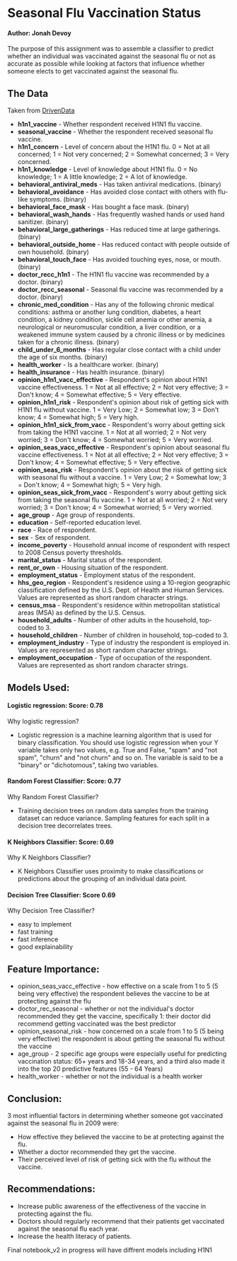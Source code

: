 # Seasonal Flu Vaccination Status


#### Author: Jonah Devoy

The purpose of this assignment was to assemble a classifier to predict whether an individual was vaccinated against the seasonal flu or not as accurate as possible while looking at factors that influence whether someone elects to get vaccinated against the seasonal flu.


## The Data
Taken from <a href="https://www.drivendata.org/competitions/66/flu-shot-learning/page/211/"> DrivenData</a>
* **h1n1_vaccine** - Whether respondent received H1N1 flu vaccine.
* **seasonal_vaccine** - Whether the respondent received seasonal flu vaccine.
* **h1n1_concern** - Level of concern about the H1N1 flu.
0 = Not at all concerned; 1 = Not very concerned; 2 = Somewhat concerned; 3 = Very concerned.
* **h1n1_knowledge** - Level of knowledge about H1N1 flu.
0 = No knowledge; 1 = A little knowledge; 2 = A lot of knowledge.
* **behavioral_antiviral_meds** - Has taken antiviral medications. (binary)
* **behavioral_avoidance** - Has avoided close contact with others with flu-like symptoms. (binary)
* **behavioral_face_mask** - Has bought a face mask. (binary)
* **behavioral_wash_hands** - Has frequently washed hands or used hand sanitizer. (binary)
* **behavioral_large_gatherings** - Has reduced time at large gatherings. (binary)
* **behavioral_outside_home** - Has reduced contact with people outside of own household. (binary)
* **behavioral_touch_face** - Has avoided touching eyes, nose, or mouth. (binary)
* **doctor_recc_h1n1** - The H1N1 flu vaccine was recommended by a doctor. (binary)
* **doctor_recc_seasonal** - Seasonal flu vaccine was recommended by a doctor. (binary)
* **chronic_med_condition** - Has any of the following chronic medical conditions: asthma or another lung condition, diabetes, a heart condition, a kidney condition, sickle cell anemia or other anemia, a neurological or neuromuscular condition, a liver condition, or a weakened immune system caused by a chronic illness or by medicines taken for a chronic illness. (binary)
* **child_under_6_months** - Has regular close contact with a child under the age of six months. (binary)
* **health_worker** - Is a healthcare worker. (binary)
* **health_insurance** - Has health insurance. (binary)
* **opinion_h1n1_vacc_effective** - Respondent's opinion about H1N1 vaccine effectiveness.
1 = Not at all effective; 2 = Not very effective; 3 = Don't know; 4 = Somewhat effective; 5 = Very effective.
* **opinion_h1n1_risk** - Respondent's opinion about risk of getting sick with H1N1 flu without vaccine.
1 = Very Low; 2 = Somewhat low; 3 = Don't know; 4 = Somewhat high; 5 = Very high.
* **opinion_h1n1_sick_from_vacc** - Respondent's worry about getting sick from taking the H1N1 vaccine.
1 = Not at all worried; 2 = Not very worried; 3 = Don't know; 4 = Somewhat worried; 5 = Very worried.
* **opinion_seas_vacc_effective** - Respondent's opinion about seasonal flu vaccine effectiveness.
1 = Not at all effective; 2 = Not very effective; 3 = Don't know; 4 = Somewhat effective; 5 = Very effective.
* **opinion_seas_risk** - Respondent's opinion about the risk of getting sick with seasonal flu without a vaccine.
1 = Very Low; 2 = Somewhat low; 3 = Don't know; 4 = Somewhat high; 5 = Very high.
* **opinion_seas_sick_from_vacc** - Respondent's worry about getting sick from taking the seasonal flu vaccine.
1 = Not at all worried; 2 = Not very worried; 3 = Don't know; 4 = Somewhat worried; 5 = Very worried.
* **age_group** - Age group of respondents.
* **education** - Self-reported education level.
* **race** - Race of respondent.
* **sex** - Sex of respondent.
* **income_poverty** - Household annual income of respondent with respect to 2008 Census poverty thresholds.
* **marital_status** - Marital status of the respondent.
* **rent_or_own** - Housing situation of the respondent.
* **employment_status** - Employment status of the respondent.
* **hhs_geo_region** - Respondent's residence using a 10-region geographic classification defined by the U.S. Dept. of Health and Human Services. Values are represented as short random character strings.
* **census_msa** - Respondent's residence within metropolitan statistical areas (MSA) as defined by the U.S. Census.
* **household_adults** - Number of other adults in the household, top-coded to 3.
* **household_children** - Number of children in household, top-coded to 3.
* **employment_industry** - Type of industry the respondent is employed in. Values are represented as short random character strings.
* **employment_occupation** - Type of occupation of the respondent. Values are represented as short random character strings.


## Models Used: 

#### Logistic regression: Score: 0.78
Why logistic regression? 
- Logistic regression is a machine learning algorithm that is used for binary classification. You should use logistic regression when your Y variable takes only two values, e.g. True and False, "spam" and "not spam", "churn" and "not churn" and so on. The variable is said to be a "binary" or "dichotomous", taking two variables. 

#### Random Forest Classifier: Score: 0.77
Why Random Forest Classifier? 
- Training decision trees on random data samples from the training dataset can reduce variance. Sampling features for each split in a decision tree decorrelates trees.

#### K Neighbors Classifier: Score: 0.69
Why K Neighbors Classifier? 
- K Neighbors Classifier uses proximity to make classifications or predictions about the grouping of an individual data point.

#### Decision Tree Classifier: Score 0.69
Why Decision Tree Classifier? 
- easy to implement
- fast training
- fast inference
- good explainability


## Feature Importance: 
* opinion_seas_vacc_effective - how effective on a scale from 1 to 5 (5 being very effective) the respondent believes the vaccine to be at protecting against the flu
* doctor_rec_seasonal - whether or not the individual's doctor recommended they get the vaccine, specifically 1: their doctor did recommend getting vaccinated was the best predictor
* opinion_seasonal_risk - how concerned on a scale from 1 to 5 (5 being very effective) the respondent is about getting the seasonal flu without the vaccine
* age_group - 2 specific age groups were especially useful for predicting vaccination status: 65+ years and 18-34 years, and a third also made it into the top 20 predictive features (55 - 64 Years)
* health_worker - whether or not the individual is a health worker

## Conclusion:
3 most influential factors in determining whether someone got vaccinated against the seasonal flu in 2009 were:
* How effective they believed the vaccine to be at protecting against the flu.
* Whether a doctor recommended they get the vaccine.
* Their perceived level of risk of getting sick with the flu without the vaccine.

## Recommendations:

* Increase public awareness of the effectiveness of the vaccine in protecting against the flu.
* Doctors should regularly recommend that their patients get vaccinated against the seasonal flu each year. 
* Increase the health literacy of patients. 


Final notebook_v2 in progress will have diffrent models including H1N1




